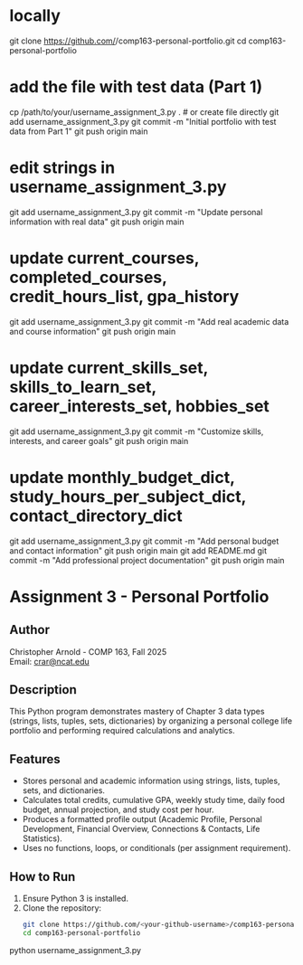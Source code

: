 # locally
git clone https://github.com/<your-github-username>/comp163-personal-portfolio.git
cd comp163-personal-portfolio

# add the file with test data (Part 1)
cp /path/to/your/username_assignment_3.py .     # or create file directly
git add username_assignment_3.py
git commit -m "Initial portfolio with test data from Part 1"
git push origin main
# edit strings in username_assignment_3.py
git add username_assignment_3.py
git commit -m "Update personal information with real data"
git push origin main
# update current_courses, completed_courses, credit_hours_list, gpa_history
git add username_assignment_3.py
git commit -m "Add real academic data and course information"
git push origin main
# update current_skills_set, skills_to_learn_set, career_interests_set, hobbies_set
git add username_assignment_3.py
git commit -m "Customize skills, interests, and career goals"
git push origin main
# update monthly_budget_dict, study_hours_per_subject_dict, contact_directory_dict
git add username_assignment_3.py
git commit -m "Add personal budget and contact information"
git push origin main
git add README.md
git commit -m "Add professional project documentation"
git push origin main

# Assignment 3 - Personal Portfolio

## Author
Christopher Arnold - COMP 163, Fall 2025  
Email: crar@ncat.edu

## Description
This Python program demonstrates mastery of Chapter 3 data types (strings, lists, tuples, sets, dictionaries) by organizing a personal college life portfolio and performing required calculations and analytics.

## Features
- Stores personal and academic information using strings, lists, tuples, sets, and dictionaries.
- Calculates total credits, cumulative GPA, weekly study time, daily food budget, annual projection, and study cost per hour.
- Produces a formatted profile output (Academic Profile, Personal Development, Financial Overview, Connections & Contacts, Life Statistics).
- Uses no functions, loops, or conditionals (per assignment requirement).

## How to Run
1. Ensure Python 3 is installed.
2. Clone the repository:
   ```bash
   git clone https://github.com/<your-github-username>/comp163-personal-portfolio.git
   cd comp163-personal-portfolio

python username_assignment_3.py
